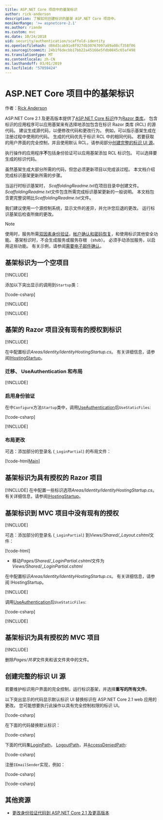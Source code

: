```yaml
---
title: ASP.NET Core 项目中的基架标识
author: rick-anderson
description: 了解如何创建标识的基架 ASP.NET Core 项目中。
monikerRange: '>= aspnetcore-2.1'
ms.author: riande
ms.custom: mvc
ms.date: 10/24/2018
uid: security/authentication/scaffold-identity
ms.openlocfilehash: d86d3cab91e8f927db30767097a89a08cf358f06
ms.sourcegitcommit: 24b1f6decbb17bb22a45166e5fdb0845c65af498
ms.translationtype: MT
ms.contentlocale: zh-CN
ms.lasthandoff: 03/01/2019
ms.locfileid: "57059424"
---
```

# <a name="scaffold-identity-in-aspnet-core-projects"></a>ASP.NET Core 项目中的基架标识

作者：[Rick Anderson](https://twitter.com/RickAndMSFT)

ASP.NET Core 2.1 及更高版本提供了[ASP.NET Core 标识](xref:security/authentication/identity)作为[Razor 类库](xref:razor-pages/ui-class)。 包含标识的应用程序可以应用基架来有选择地添加包含在标识 Razor 类库 (RCL) 的源代码。 建议生成源代码，以便修改代码和更改行为。 例如，可以指示基架生成在注册过程中使用的代码。 生成的代码优先于标识 RCL 中的相同代码。 若要获取的用户界面的完全控制，并且使用默认 RCL，请参阅部分[创建完整的标识 UI 源](#full)。

执行操作的应用程序**不**包括身份验证可以应用基架添加 RCL 标识包。 可以选择要生成的标识代码。

虽然基架生成大部分所需的代码，但您必须更新项目以完成该过程。 本文档介绍完成标识基架更新所需的步骤。

当运行时标识基架时， *ScaffoldingReadme.txt*在项目目录中创建文件。 *ScaffoldingReadme.txt*文件包含所需完成标识基架更新的一般说明。 本文档包含更完整说明比*ScaffoldingReadme.txt*文件。

我们建议使用一个源控制系统，显示文件的差异，并允许您后退的更改。 运行标识基架后检查所做的更改。

> [!NOTE]
> 使用时，服务所需[双因素身份验证](xref:security/authentication/identity-enable-qrcodes)，[帐户确认和密码恢复](xref:security/authentication/accconfirm)，和使用标识其他安全功能。 基架标识时，不会生成服务或服务存根 （stub）。 必须手动添加服务，以启用这些功能。 有关示例，请参阅[需要电子邮件确认](xref:security/authentication/accconfirm#require-email-confirmation)。

## <a name="scaffold-identity-into-an-empty-project"></a>基架标识为一个空项目

[!INCLUDE[](~/includes/scaffold-identity/id-scaffold-dlg.md)]

添加以下突出显示的调用到`Startup`类：

[!code-csharp[](scaffold-identity/sample/StartupEmpty.cs?name=snippet1&highlight=5,20-23)]

[!INCLUDE[](~/includes/scaffold-identity/hsts.md)]

[!INCLUDE[](~/includes/scaffold-identity/migrations.md)]

## <a name="scaffold-identity-into-a-razor-project-without-existing-authorization"></a>基架的 Razor 项目没有现有的授权到标识

<!--
set projNam=RPnoAuth
set projType=razor
set version=2.1.0

dotnet new %projType% -o %projNam%
cd %projNam%
dotnet add package Microsoft.VisualStudio.Web.CodeGeneration.Design -v %version%
dotnet restore
dotnet aspnet-codegenerator identity --useDefaultUI
dotnet ef migrations add CreateIdentitySchema
dotnet ef database update
-->

[!INCLUDE[](~/includes/scaffold-identity/id-scaffold-dlg.md)]

在中配置标识*Areas/Identity/IdentityHostingStartup.cs*。 有关详细信息，请参阅[IHostingStartup](xref:fundamentals/configuration/platform-specific-configuration)。

<a name="efm"></a>

### <a name="migrations-useauthentication-and-layout"></a>迁移、 UseAuthentication 和布局

[!INCLUDE[](~/includes/scaffold-identity/migrations.md)]

<a name="useauthentication"></a>

### <a name="enable-authentication"></a>启用身份验证

在中`Configure`方法`Startup`类中，调用[UseAuthentication](/dotnet/api/microsoft.aspnetcore.builder.authappbuilderextensions.useauthentication?view=aspnetcore-2.0#Microsoft_AspNetCore_Builder_AuthAppBuilderExtensions_UseAuthentication_Microsoft_AspNetCore_Builder_IApplicationBuilder_)后`UseStaticFiles`:

[!code-csharp[](scaffold-identity/sample/StartupRPnoAuth.cs?name=snippet1&highlight=29)]

[!INCLUDE[](~/includes/scaffold-identity/hsts.md)]

### <a name="layout-changes"></a>布局更改

可选：添加部分的登录名 (`_LoginPartial`) 的布局文件：

[!code-html[Main](scaffold-identity/sample/_Layout.cshtml?highlight=37)]

## <a name="scaffold-identity-into-a-razor-project-with-authorization"></a>基架标识为具有授权的 Razor 项目

<!--
Use >=2.1: dotnet new webapp -au Individual -o RPauth
Use = 2.0: dotnet new razor -au Individual -o RPauth
uld option: Use Local DB, not SQLite

dotnet new webapp -au Individual -uld -o RPauth
cd RPauth
dotnet add package Microsoft.VisualStudio.Web.CodeGeneration.Design
dotnet restore
dotnet aspnet-codegenerator identity -dc RPauth.Data.ApplicationDbContext --files Account.Register
-->

[!INCLUDE[](~/includes/scaffold-identity/id-scaffold-dlg-auth.md)]
在中配置一些标识选项*Areas/Identity/IdentityHostingStartup.cs*。 有关详细信息，请参阅[IHostingStartup](xref:fundamentals/configuration/platform-specific-configuration)。

## <a name="scaffold-identity-into-an-mvc-project-without-existing-authorization"></a>基架标识到 MVC 项目中没有现有的授权

<!--
set projNam=MvcNoAuth
set projType=mvc
set version=2.1.0

dotnet new %projType% -o %projNam%
cd %projNam%
dotnet add package Microsoft.VisualStudio.Web.CodeGeneration.Design -v %version%
dotnet restore
dotnet aspnet-codegenerator identity --useDefaultUI
dotnet ef migrations add CreateIdentitySchema
dotnet ef database update
-->

[!INCLUDE[](~/includes/scaffold-identity/id-scaffold-dlg.md)]

可选：添加部分的登录名 (`_LoginPartial`) 到*Views/Shared/_Layout.cshtml*文件：

[!code-html[](scaffold-identity/sample/_LayoutMvc.cshtml?highlight=37)]

* 移动*Pages/Shared/_LoginPartial.cshtml*文件为*Views/Shared/_LoginPartial.cshtml*

在中配置标识*Areas/Identity/IdentityHostingStartup.cs*。 有关详细信息，请参阅 IHostingStartup。

[!INCLUDE[](~/includes/scaffold-identity/migrations.md)]

调用[UseAuthentication](/dotnet/api/microsoft.aspnetcore.builder.authappbuilderextensions.useauthentication?view=aspnetcore-2.0#Microsoft_AspNetCore_Builder_AuthAppBuilderExtensions_UseAuthentication_Microsoft_AspNetCore_Builder_IApplicationBuilder_)后`UseStaticFiles`:

[!code-csharp[](scaffold-identity/sample/StartupMvcNoAuth.cs?name=snippet1&highlight=23)]

[!INCLUDE[](~/includes/scaffold-identity/hsts.md)]

## <a name="scaffold-identity-into-an-mvc-project-with-authorization"></a>基架标识为具有授权的 MVC 项目

<!--
dotnet new mvc -au Individual -o MvcAuth
cd MvcAuth
dotnet add package Microsoft.VisualStudio.Web.CodeGeneration.Design
dotnet restore
dotnet aspnet-codegenerator identity -dc MvcAuth.Data.ApplicationDbContext --files Account.Register
-->

[!INCLUDE[](~/includes/scaffold-identity/id-scaffold-dlg-auth.md)]

删除*Pages/共享*文件夹和该文件夹中的文件。

<a name="full"></a>

## <a name="create-full-identity-ui-source"></a>创建完整的标识 UI 源

若要维护标识用户界面的完全控制，运行标识基架，并选择**重写的所有文件**。

以下突出显示的代码显示默认标识 UI 替换标识在 ASP.NET Core 2.1 web 应用的更改。 您可能想要执行此操作以具有完全控制权限的标识 UI。

[!code-csharp[](scaffold-identity/sample/StartupFull.cs?name=snippet1&highlight=13-14,17-999)]

在下面的代码替换默认标识：

[!code-csharp[](scaffold-identity/sample/StartupFull.cs?name=snippet2)]

下面的代码集[LoginPath](/dotnet/api/microsoft.aspnetcore.authentication.cookies.cookieauthenticationoptions.loginpath)， [LogoutPath](/dotnet/api/microsoft.aspnetcore.authentication.cookies.cookieauthenticationoptions.logoutpath)，并[AccessDeniedPath](/dotnet/api/microsoft.aspnetcore.authentication.cookies.cookieauthenticationoptions.accessdeniedpath):

[!code-csharp[](scaffold-identity/sample/StartupFull.cs?name=snippet3)]

注册`IEmailSender`实现，例如：

[!code-csharp[](scaffold-identity/sample/StartupFull.cs?name=snippet4)]

[!code-csharp[](scaffold-identity/sample/StartupFull.cs?name=snippet)]

## <a name="additional-resources"></a>其他资源

* [更改身份验证代码到 ASP.NET Core 2.1 及更高版本](xref:migration/20_21#changes-to-authentication-code)
